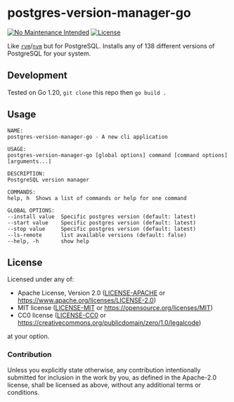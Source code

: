 postgres-version-manager-go
===========================
[![No Maintenance Intended](http://unmaintained.tech/badge.svg)](http://unmaintained.tech)
[![License](https://img.shields.io/badge/license-Apache--2.0%20OR%20MIT%20OR%20CC0-blue.svg)](https://opensource.org/licenses/Apache-2.0)

Like [`rvm`](https://rvm.io)/[`nvm`](https://github.com/nvm-sh/nvm) but for PostgreSQL. Installs any of 138 different versions of PostgreSQL for your system.

## Development
Tested on Go 1.20, `git clone` this repo then `go build .`

## Usage

    NAME:
    postgres-version-manager-go - A new cli application
    
    USAGE:
    postgres-version-manager-go [global options] command [command options] [arguments...]
    
    DESCRIPTION:
    PostgreSQL version manager
    
    COMMANDS:
    help, h  Shows a list of commands or help for one command
    
    GLOBAL OPTIONS:
    --install value  Specific postgres version (default: latest)
    --start value    Specific postgres version (default: latest)
    --stop value     Specific postgres version (default: latest)
    --ls-remote      list available versions (default: false)
    --help, -h       show help

## License

Licensed under any of:

- Apache License, Version 2.0 ([LICENSE-APACHE](LICENSE-APACHE) or <https://www.apache.org/licenses/LICENSE-2.0>)
- MIT license ([LICENSE-MIT](LICENSE-MIT) or <https://opensource.org/licenses/MIT>)
- CC0 license ([LICENSE-CC0](LICENSE-CC0) or <https://creativecommons.org/publicdomain/zero/1.0/legalcode>)

at your option.

### Contribution

Unless you explicitly state otherwise, any contribution intentionally submitted
for inclusion in the work by you, as defined in the Apache-2.0 license, shall be
licensed as above, without any additional terms or conditions.
